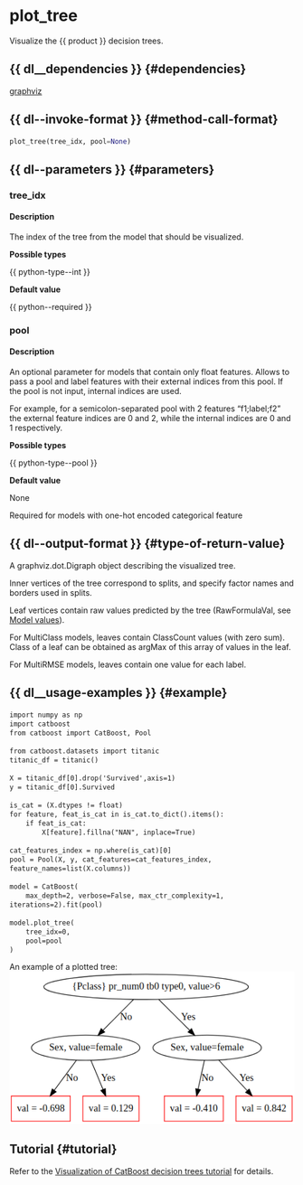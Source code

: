 # plot_tree

Visualize the {{ product }} decision trees.

## {{ dl__dependencies }} {#dependencies}

[graphviz](https://graphviz.gitlab.io/download/)

## {{ dl--invoke-format }} {#method-call-format}

```python
plot_tree(tree_idx, pool=None)
```

## {{ dl--parameters }} {#parameters}

### tree_idx

#### Description

The index of the tree from the model that should be visualized.

**Possible types**

{{ python-type--int }}

**Default value**

{{ python--required }}

### pool

#### Description

An optional parameter for models that contain only float features. Allows to pass a pool and label features with their external indices from this pool. If the pool is not input, internal indices are used.

For example, for a semicolon-separated pool with 2 features <q>f1;label;f2</q> the external feature indices are 0 and 2, while the internal indices are 0 and 1 respectively.

**Possible types**

{{ python-type--pool }}

**Default value**

None

Required for models with one-hot encoded categorical feature


## {{ dl--output-format }} {#type-of-return-value}

A graphviz.dot.Digraph object describing the visualized tree.

Inner vertices of the tree correspond to splits, and specify factor names and borders used in splits.

Leaf vertices contain raw values predicted by the tree (RawFormulaVal, see [Model values](../concepts/output-data_model-value-output.md)).

For MultiClass models, leaves contain ClassCount values (with zero sum). Class of a leaf can be obtained as argMax of this array of values in the leaf.

For MultiRMSE models, leaves contain one value for each label.

## {{ dl__usage-examples }} {#example}

```
import numpy as np
import catboost
from catboost import CatBoost, Pool

from catboost.datasets import titanic
titanic_df = titanic()

X = titanic_df[0].drop('Survived',axis=1)
y = titanic_df[0].Survived

is_cat = (X.dtypes != float)
for feature, feat_is_cat in is_cat.to_dict().items():
    if feat_is_cat:
        X[feature].fillna("NAN", inplace=True)

cat_features_index = np.where(is_cat)[0]
pool = Pool(X, y, cat_features=cat_features_index, feature_names=list(X.columns))

model = CatBoost(
    max_depth=2, verbose=False, max_ctr_complexity=1, iterations=2).fit(pool)

model.plot_tree(
    tree_idx=0,
    pool=pool
)

```

An example of a plotted tree:
![](../images/jupyter__plot_chart.png)
## Tutorial {#tutorial}

Refer to the [Visualization of CatBoost decision trees tutorial](https://github.com/catboost/tutorials/blob/master/model_analysis/visualize_decision_trees_tutorial.ipynb) for details.


